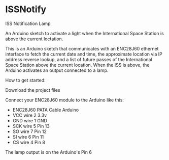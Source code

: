 ISSNotify
=========

ISS Notification Lamp

An Arduino sketch to activate a light when the International Space Station is above the current loctation.

This is an Arduino sketch that communicates with an ENC28J60 ethernet interface to fetch the current date and time, the approximate location via IP address reverse lookup, and a list of future passes of the International Space Station above the current location. When the ISS is above, the Arduino activates an output connected to a lamp.

How to get started:

Download the project files

Connect your ENC28J60 module to the Arduino like this:
* ENC28J60  PATA Cable  Arduino
* VCC       wire 2        3.3v
* GND       wire 1        GND
* SCK       wire 5        Pin 13
* SO        wire 7        Pin 12
* SI        wire 6        Pin 11
* CS        wire 4        Pin 8

The lamp output is on the Arduino's Pin 6

	